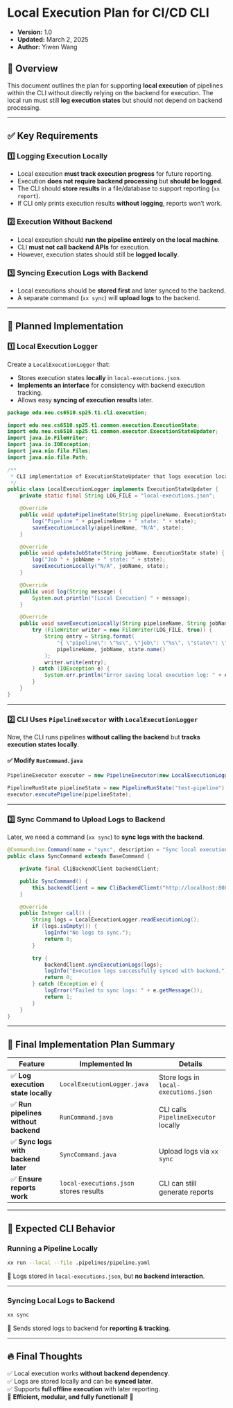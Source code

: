 # Local Execution Plan for CI/CD CLI
- **Version:** 1.0
- **Updated:** March 2, 2025
- **Author:** Yiwen Wang

## 📌 Overview

This document outlines the plan for supporting **local execution** of pipelines within the CLI without directly relying on the backend for execution. The local run must still **log execution states** but should not depend on backend processing.

---

## ✅ **Key Requirements**

### **1️⃣ Logging Execution Locally**

- Local execution **must track execution progress** for future reporting.
- Execution **does not require backend processing** but **should be logged**.
- The CLI should **store results** in a file/database to support reporting (`xx report`).
- If CLI only prints execution results **without logging**, reports won’t work.

### **2️⃣ Execution Without Backend**

- Local execution should **run the pipeline entirely on the local machine**.
- CLI **must not call backend APIs** for execution.
- However, execution states should still be **logged locally**.

### **3️⃣ Syncing Execution Logs with Backend**

- Local executions should be **stored first** and later synced to the backend.
- A separate command (`xx sync`) will **upload logs** to the backend.

---

## 🚀 **Planned Implementation**

### **1️⃣ Local Execution Logger**

Create a `LocalExecutionLogger` that:

- Stores execution states **locally** in `local-executions.json`.
- **Implements an interface** for consistency with backend execution tracking.
- Allows easy **syncing of execution results** later.

```java
package edu.neu.cs6510.sp25.t1.cli.execution;

import edu.neu.cs6510.sp25.t1.common.execution.ExecutionState;
import edu.neu.cs6510.sp25.t1.common.executor.ExecutionStateUpdater;
import java.io.FileWriter;
import java.io.IOException;
import java.nio.file.Files;
import java.nio.file.Path;

/**
 * CLI implementation of ExecutionStateUpdater that logs execution locally.
 */
public class LocalExecutionLogger implements ExecutionStateUpdater {
    private static final String LOG_FILE = "local-executions.json";

    @Override
    public void updatePipelineState(String pipelineName, ExecutionState state) {
        log("Pipeline " + pipelineName + " state: " + state);
        saveExecutionLocally(pipelineName, "N/A", state);
    }

    @Override
    public void updateJobState(String jobName, ExecutionState state) {
        log("Job " + jobName + " state: " + state);
        saveExecutionLocally("N/A", jobName, state);
    }

    @Override
    public void log(String message) {
        System.out.println("[Local Execution] " + message);
    }

    @Override
    public void saveExecutionLocally(String pipelineName, String jobName, ExecutionState state) {
        try (FileWriter writer = new FileWriter(LOG_FILE, true)) {
            String entry = String.format(
                "{ \"pipeline\": \"%s\", \"job\": \"%s\", \"state\": \"%s\" }\n",
                pipelineName, jobName, state.name()
            );
            writer.write(entry);
        } catch (IOException e) {
            System.err.println("Error saving local execution log: " + e.getMessage());
        }
    }
}
```

---

### **2️⃣ CLI Uses `PipelineExecutor` with `LocalExecutionLogger`**

Now, the CLI runs pipelines **without calling the backend** but **tracks execution states locally**.

#### ✅ **Modify `RunCommand.java`**

```java
PipelineExecutor executor = new PipelineExecutor(new LocalExecutionLogger());

PipelineRunState pipelineState = new PipelineRunState("test-pipeline");
executor.executePipeline(pipelineState);
```

---

### **3️⃣ Sync Command to Upload Logs to Backend**

Later, we need a command (`xx sync`) to **sync logs with the backend**.

```java
@CommandLine.Command(name = "sync", description = "Sync local execution logs to backend")
public class SyncCommand extends BaseCommand {

    private final CliBackendClient backendClient;

    public SyncCommand() {
        this.backendClient = new CliBackendClient("http://localhost:8080");
    }

    @Override
    public Integer call() {
        String logs = LocalExecutionLogger.readExecutionLog();
        if (logs.isEmpty()) {
            logInfo("No logs to sync.");
            return 0;
        }

        try {
            backendClient.syncExecutionLogs(logs);
            logInfo("Execution logs successfully synced with backend.");
            return 0;
        } catch (Exception e) {
            logError("Failed to sync logs: " + e.getMessage());
            return 1;
        }
    }
}
```

---

## 📌 **Final Implementation Plan Summary**

| **Feature**                         | **Implemented In**                     | **Details**                           |
| ----------------------------------- | -------------------------------------- | ------------------------------------- |
| ✅ **Log execution state locally**   | `LocalExecutionLogger.java`            | Store logs in `local-executions.json` |
| ✅ **Run pipelines without backend** | `RunCommand.java`                      | CLI calls `PipelineExecutor` locally  |
| ✅ **Sync logs with backend later**  | `SyncCommand.java`                     | Upload logs via `xx sync`             |
| ✅ **Ensure reports work**           | `local-executions.json` stores results | CLI can still generate reports        |

---

## 🎯 **Expected CLI Behavior**

### **Running a Pipeline Locally**

```sh
xx run --local --file .pipelines/pipeline.yaml
```

📌 Logs stored in `local-executions.json`, but **no backend interaction**.

---

### **Syncing Local Logs to Backend**

```sh
xx sync
```

📌 Sends stored logs to backend for **reporting & tracking**.

---

## 🔥 **Final Thoughts**

✅ Local execution works **without backend dependency**.  
✅ Logs are stored locally and can be **synced later**.  
✅ Supports **full offline execution** with later reporting.  
🚀 **Efficient, modular, and fully functional!** 🎯